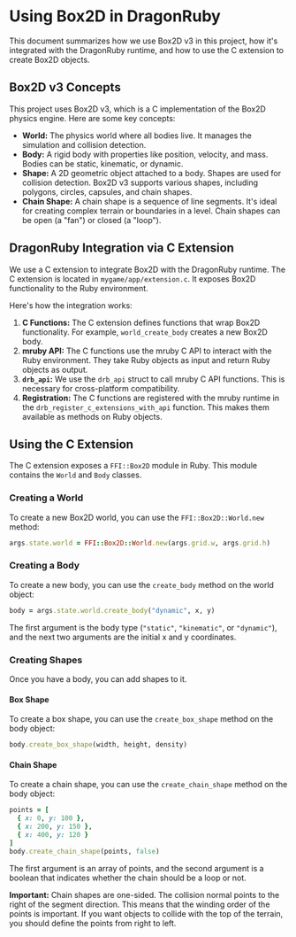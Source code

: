# Using Box2D in DragonRuby

This document summarizes how we use Box2D v3 in this project, how it's integrated with the DragonRuby runtime, and how to use the C extension to create Box2D objects.

## Box2D v3 Concepts

This project uses Box2D v3, which is a C implementation of the Box2D physics engine. Here are some key concepts:

*   **World:** The physics world where all bodies live. It manages the simulation and collision detection.
*   **Body:** A rigid body with properties like position, velocity, and mass. Bodies can be static, kinematic, or dynamic.
*   **Shape:** A 2D geometric object attached to a body. Shapes are used for collision detection. Box2D v3 supports various shapes, including polygons, circles, capsules, and chain shapes.
*   **Chain Shape:** A chain shape is a sequence of line segments. It's ideal for creating complex terrain or boundaries in a level. Chain shapes can be open (a "fan") or closed (a "loop").

## DragonRuby Integration via C Extension

We use a C extension to integrate Box2D with the DragonRuby runtime. The C extension is located in `mygame/app/extension.c`. It exposes Box2D functionality to the Ruby environment.

Here's how the integration works:

1.  **C Functions:** The C extension defines functions that wrap Box2D functionality. For example, `world_create_body` creates a new Box2D body.
2.  **mruby API:** The C functions use the mruby C API to interact with the Ruby environment. They take Ruby objects as input and return Ruby objects as output.
3.  **`drb_api`:** We use the `drb_api` struct to call mruby C API functions. This is necessary for cross-platform compatibility.
4.  **Registration:** The C functions are registered with the mruby runtime in the `drb_register_c_extensions_with_api` function. This makes them available as methods on Ruby objects.

## Using the C Extension

The C extension exposes a `FFI::Box2D` module in Ruby. This module contains the `World` and `Body` classes.

### Creating a World

To create a new Box2D world, you can use the `FFI::Box2D::World.new` method:

```ruby
args.state.world = FFI::Box2D::World.new(args.grid.w, args.grid.h)
```

### Creating a Body

To create a new body, you can use the `create_body` method on the world object:

```ruby
body = args.state.world.create_body("dynamic", x, y)
```

The first argument is the body type (`"static"`, `"kinematic"`, or `"dynamic"`), and the next two arguments are the initial x and y coordinates.

### Creating Shapes

Once you have a body, you can add shapes to it.

#### Box Shape

To create a box shape, you can use the `create_box_shape` method on the body object:

```ruby
body.create_box_shape(width, height, density)
```

#### Chain Shape

To create a chain shape, you can use the `create_chain_shape` method on the body object:

```ruby
points = [
  { x: 0, y: 100 },
  { x: 200, y: 150 },
  { x: 400, y: 120 }
]
body.create_chain_shape(points, false)
```

The first argument is an array of points, and the second argument is a boolean that indicates whether the chain should be a loop or not.

**Important:** Chain shapes are one-sided. The collision normal points to the right of the segment direction. This means that the winding order of the points is important. If you want objects to collide with the top of the terrain, you should define the points from right to left.

